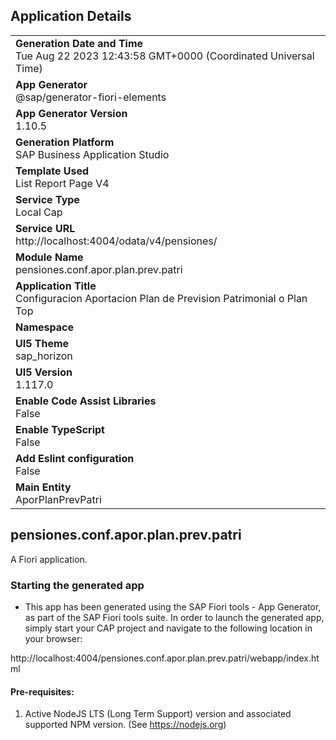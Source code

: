## Application Details
|               |
| ------------- |
|**Generation Date and Time**<br>Tue Aug 22 2023 12:43:58 GMT+0000 (Coordinated Universal Time)|
|**App Generator**<br>@sap/generator-fiori-elements|
|**App Generator Version**<br>1.10.5|
|**Generation Platform**<br>SAP Business Application Studio|
|**Template Used**<br>List Report Page V4|
|**Service Type**<br>Local Cap|
|**Service URL**<br>http://localhost:4004/odata/v4/pensiones/
|**Module Name**<br>pensiones.conf.apor.plan.prev.patri|
|**Application Title**<br>Configuracion Aportacion Plan de Prevision Patrimonial o Plan Top|
|**Namespace**<br>|
|**UI5 Theme**<br>sap_horizon|
|**UI5 Version**<br>1.117.0|
|**Enable Code Assist Libraries**<br>False|
|**Enable TypeScript**<br>False|
|**Add Eslint configuration**<br>False|
|**Main Entity**<br>AporPlanPrevPatri|

## pensiones.conf.apor.plan.prev.patri

A Fiori application.

### Starting the generated app

-   This app has been generated using the SAP Fiori tools - App Generator, as part of the SAP Fiori tools suite.  In order to launch the generated app, simply start your CAP project and navigate to the following location in your browser:

http://localhost:4004/pensiones.conf.apor.plan.prev.patri/webapp/index.html

#### Pre-requisites:

1. Active NodeJS LTS (Long Term Support) version and associated supported NPM version.  (See https://nodejs.org)


